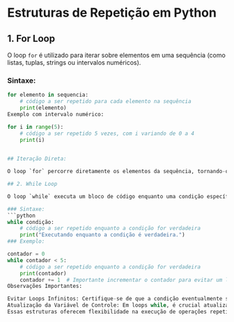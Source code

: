 # Estruturas de Repetição em Python

## 1. For Loop

O loop `for` é utilizado para iterar sobre elementos em uma sequência (como listas, tuplas, strings ou intervalos numéricos).

### Sintaxe:
```python
for elemento in sequencia:
    # código a ser repetido para cada elemento na sequência
    print(elemento)
Exemplo com intervalo numérico:

for i in range(5):
    # código a ser repetido 5 vezes, com i variando de 0 a 4
    print(i)
    

## Iteração Direta:

O loop `for` percorre diretamente os elementos da sequência, tornando-o útil quando você precisa acessar cada item.

## 2. While Loop

O loop `while` executa um bloco de código enquanto uma condição específica for verdadeira.

### Sintaxe:
```python
while condição:
    # código a ser repetido enquanto a condição for verdadeira
    print("Executando enquanto a condição é verdadeira.")
### Exemplo:

contador = 0
while contador < 5:
    # código a ser repetido enquanto a condição for verdadeira
    print(contador)
    contador += 1  # Importante incrementar o contador para evitar um loop infinito
Observações Importantes:

Evitar Loops Infinitos: Certifique-se de que a condição eventualmente se torne falsa para evitar loops infinitos.
Atualização da Variável de Controle: Em loops while, é crucial atualizar a variável de controle dentro do loop para evitar a execução indefinida.
Essas estruturas oferecem flexibilidade na execução de operações repetitivas em Python, e a escolha entre elas depende do contexto específico do problema que você está resolvendo.